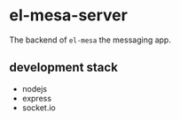 # el-mesa-server
The backend of `el-mesa` the messaging app.

## development stack

- nodejs
- express 
- socket.io
